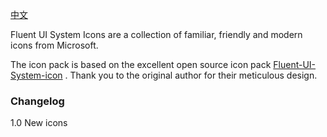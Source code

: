 [中文](https://github.com/mozhux/Fluent-UI-System-icon/blob/main/README_zh_CN.md)

Fluent UI System Icons are a collection of familiar, friendly and modern icons from Microsoft.

The icon pack is based on the excellent open source icon pack [Fluent-UI-System-icon](https://github.com/microsoft/fluentui-system-icons) . Thank you to the original author for their meticulous design.

### Changelog

1.0 New icons
